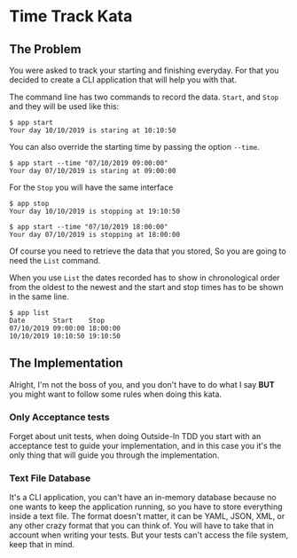 # Time Track Kata

## The Problem

You were asked to track your starting and finishing everyday. 
For that you decided to create a CLI application that will help you with that. 

The command line has two commands to record the data. `Start`, and `Stop` and they will be used like this:

```shell
$ app start
Your day 10/10/2019 is staring at 10:10:50
```

You can also override the starting time by passing the option `--time`.

```shell
$ app start --time "07/10/2019 09:00:00"
Your day 07/10/2019 is staring at 09:00:00
```

For the `Stop` you will have the same interface

```shell
$ app stop
Your day 10/10/2019 is stopping at 19:10:50

$ app start --time "07/10/2019 18:00:00"
Your day 07/10/2019 is stopping at 18:00:00
```

Of course you need to retrieve the data that you stored, So you are going to need the `List` command. 

When you use `List` the dates recorded has to show in chronological order from the oldest to the newest and the start and stop times has to be shown in the same line. 

```shell
$ app list
Date       Start    Stop
07/10/2019 09:00:00 18:00:00
10/10/2019 10:10:50 19:10:50
```

## The Implementation

Alright, I'm not the boss of you, and you don't have to do what I say **BUT** you might want to follow some rules when doing this kata. 

### Only Acceptance tests

Forget about unit tests, when doing Outside-In TDD you start with an acceptance test to guide your implementation, and in this case you it's the only thing that will guide you through the implementation. 

### Text File Database

It's a CLI application, you can't have an in-memory database because no one wants to keep the application running, so you have to store everything inside a text file. The format doesn't matter, it can be YAML, JSON, XML, or any other crazy format that you can think of. You will have to take that in account when writing your tests. But your tests can't access the file system, keep that in mind. 


